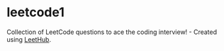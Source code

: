 # leetcode1
Collection of LeetCode questions to ace the coding interview! - Created using [LeetHub](https://github.com/QasimWani/LeetHub).
